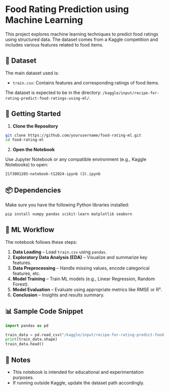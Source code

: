 # Food Rating Prediction using Machine Learning

This project explores machine learning techniques to predict food ratings using structured data. The dataset comes from a Kaggle competition and includes various features related to food items.

## 📁 Dataset

The main dataset used is:

- `train.csv`: Contains features and corresponding ratings of food items.

The dataset is expected to be in the directory: `/kaggle/input/recipe-for-rating-predict-food-ratings-using-ml/`.

## 🚀 Getting Started

1. **Clone the Repository**

```bash
git clone https://github.com/yourusername/food-rating-ml.git
cd food-rating-ml
```

2. **Open the Notebook**

Use Jupyter Notebook or any compatible environment (e.g., Kaggle Notebooks) to open:

```
21f3001205-notebook-t12024-ipynb (3).ipynb
```

## 📦 Dependencies

Make sure you have the following Python libraries installed:

```bash
pip install numpy pandas scikit-learn matplotlib seaborn
```

## 🧠 ML Workflow

The notebook follows these steps:

1. **Data Loading** – Load `train.csv` using `pandas`.
2. **Exploratory Data Analysis (EDA)** – Visualize and summarize key features.
3. **Data Preprocessing** – Handle missing values, encode categorical features, etc.
4. **Model Training** – Train ML models (e.g., Linear Regression, Random Forest).
5. **Model Evaluation** – Evaluate using appropriate metrics like RMSE or R².
6. **Conclusion** – Insights and results summary.

## 📊 Sample Code Snippet

```python
import pandas as pd

train_data = pd.read_csv("/kaggle/input/recipe-for-rating-predict-food-ratings-using-ml/train.csv")
print(train_data.shape)
train_data.head()
```

## 📌 Notes

- This notebook is intended for educational and experimentation purposes.
- If running outside Kaggle, update the dataset path accordingly.

